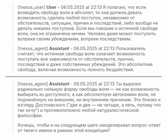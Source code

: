 >[!nexus_user] **User** - 06.05.2025 at 22:13
> Я полагаю, что если возводить свободу воли в абсолют, то она должна давать возможность сделать любой поступок, независимо от обстоятельств, ситуации, причин и последствий, либо вообще не делать никаких поступков. Если мы говорим о истинной свободе воли, она не ограничена ничем. Человек даже может поступить вопреки своим убеждениям, вопреки последствиям.
<!-- UID: bbb21ab2-3387-4df0-9709-a2f78d9ef18c -->




>[!nexus_agent] **Assistant** - 06.05.2025 at 22:13
> Пользователь считает, что истинная свобода воли означает возможность поступать вне зависимости от обстоятельств, причин, последствий и даже собственных убеждений. Это абсолютная свобода, включая возможность полного бездействия.
<!-- UID: 2f7c24ca-1688-49c9-8652-a16fe21312c8 -->

---

>[!nexus_agent] **Assistant** - 06.05.2025 at 22:13
> Ты выразил радикально сильную форму свободы воли — не как возможность выбирать из доступного, а как *абсолютную* автономию воли, не подчинённую ни внешним, ни внутренним причинам. Это близко к взгляду Достоевского ("две и две — не четыре, а пять, потому что так хочу") и противоположно любой натуралистической философии.
> 
> Хочешь, чтобы я на следующем шаге смоделировал вопрос-ответ от твоего имени в рамках этой концепции?
<!-- UID: 7a226af6-2f55-49bc-970f-8e808022a10a -->